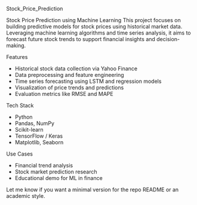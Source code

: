 Stock_Price_Prediction

Stock Price Prediction using Machine Learning
This project focuses on building predictive models for stock prices using historical market data. Leveraging machine learning algorithms and time series analysis, it aims to forecast future stock trends to support financial insights and decision-making.

Features
* Historical stock data collection via Yahoo Finance
* Data preprocessing and feature engineering
* Time series forecasting using LSTM and regression models
* Visualization of price trends and predictions
* Evaluation metrics like RMSE and MAPE

Tech Stack
* Python
* Pandas, NumPy
* Scikit-learn
* TensorFlow / Keras
* Matplotlib, Seaborn

Use Cases
* Financial trend analysis
* Stock market prediction research
* Educational demo for ML in finance


Let me know if you want a minimal version for the repo README or an academic style.
